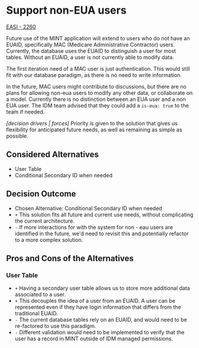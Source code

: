# Support non-EUA users 

[EASI - 2260](https://jiraent.cms.gov/browse/EASI-2260)

Future use of the MINT application will extend to users who do not have an EUAID, specifically MAC (Medicare Administrative Contractor) users. Currently, the database uses the EUAID to distinguish a user for most tables.  Without an EUAID, a user is not currently able to modify data.

The first iteration need of a MAC user is just authentication. This would still fit with our database paradigm, as there is no need to write information.

In the future, MAC users might contribute to discussions, but there are no plans for allowing non-eua users to modify any other data, or collaborate on a model. Currently there is no distinction between an EUA user and a non EUA user. The IDM team advised that they could add a `is-eua: true` to the team if needed.


*[decision drivers | forces]* <!-- optional -->
Priority is given to the solution that gives us flexibility for anticipated future needs, as well as remaining as simple as possible.

## Considered Alternatives

* User Table
* Conditional Secondary ID when needed

## Decision Outcome

* Chosen Alternative: Conditional Secondary ID when needed
* `+` This solution fits all future and current use needs, without complicating the current architecture.
* `-` If more interactions for with the system for non - eau users are identified in the future, we'd need to revisit this and potentially refactor to a more complex solution.

## Pros and Cons of the Alternatives <!-- optional -->

### User Table

* `+` Having a secondary user table allows us to store more additional data associated to a user.
* `+` This decouples the idea of a user from an EUAID. A user can be represented even if they have login information that differs from the traditional EUAID.
* `-` The current database tables rely on an EUAID, and would need to be re-factored to use this paradigm.
* `-` Different validation would need to be implemented to verify that the user has a record in MINT outside of IDM managed permissions.
